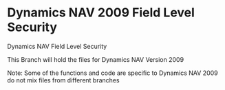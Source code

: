 Dynamics NAV 2009 Field Level Security
===================

Dynamics NAV Field Level Security

This Branch will hold the files for Dynamics NAV Version 2009

Note:
Some of the functions and code are specific to Dynamics NAV 2009 do not mix files from different branches
